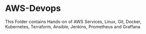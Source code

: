 # AWS-Devops
This Folder contains Hands-on of AWS Services, Linux, Git, Docker, Kubernetes, Terraform, Ansible, Jenkins, Prometheus and Graffana
